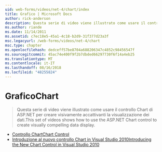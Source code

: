 ```yaml
---
uid: web-forms/videos/net-4/chart/index
title: Grafico | Microsoft Docs
author: rick-anderson
description: Questa serie di video viene illustrato come usare il controllo Chart di ASP.NET per creare visivamente accattivanti la visualizzazione dei dati.
ms.author: riande
ms.date: 11/14/2011
ms.assetid: c7ec18e5-45a1-4c18-b2d9-31f377d23a3f
msc.legacyurl: /web-forms/videos/net-4/chart
msc.type: chapter
ms.openlocfilehash: dedceff57be8704a688206347c4852c98456547f
ms.sourcegitcommit: 45ac74e400f9f2b7dbded66297730f6f14a4eb25
ms.translationtype: MT
ms.contentlocale: it-IT
ms.lasthandoff: 08/16/2018
ms.locfileid: "48255824"
---
```

<a name="chart"></a><span data-ttu-id="012d1-103">Grafico</span><span class="sxs-lookup"><span data-stu-id="012d1-103">Chart</span></span>
====================
> <span data-ttu-id="012d1-104">Questa serie di video viene illustrato come usare il controllo Chart di ASP.NET per creare visivamente accattivanti la visualizzazione dei dati.</span><span class="sxs-lookup"><span data-stu-id="012d1-104">This set of videos shows how to use the ASP.NET Chart control to create visually compelling data display.</span></span>


- [<span data-ttu-id="012d1-105">Controllo Chart</span><span class="sxs-lookup"><span data-stu-id="012d1-105">Chart Control</span></span>](aspnet-4-quick-hit-chart-control.md)
- [<span data-ttu-id="012d1-106">Introduzione al nuovo controllo Chart in Visual Studio 2010</span><span class="sxs-lookup"><span data-stu-id="012d1-106">Introducing the New Chart Control in Visual Studio 2010</span></span>](aspnet-4-how-do-i-introducing-the-new-chart-control-in-visual-studio-2010.md)
